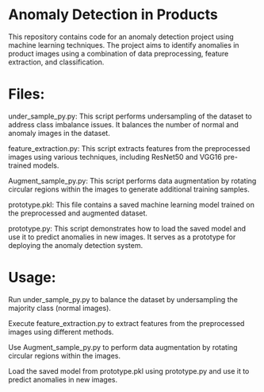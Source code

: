 # Anomaly Detection in Products

This repository contains code for an anomaly detection project using machine learning techniques. The project aims to identify anomalies in product images using a combination of data preprocessing, feature extraction, and classification.

# Files:
under_sample_py.py: This script performs undersampling of the dataset to address class imbalance issues. It balances the number of normal and anomaly images in the dataset.

feature_extraction.py: This script extracts features from the preprocessed images using various techniques, including ResNet50 and VGG16 pre-trained models.

Augment_sample_py.py: This script performs data augmentation by rotating circular regions within the images to generate additional training samples.

prototype.pkl: This file contains a saved machine learning model trained on the preprocessed and augmented dataset.

prototype.py: This script demonstrates how to load the saved model and use it to predict anomalies in new images. It serves as a prototype for deploying the anomaly detection system.

# Usage:
Run under_sample_py.py to balance the dataset by undersampling the majority class (normal images).

Execute feature_extraction.py to extract features from the preprocessed images using different methods.

Use Augment_sample_py.py to perform data augmentation by rotating circular regions within the images.

Load the saved model from prototype.pkl using prototype.py and use it to predict anomalies in new images.
